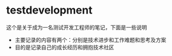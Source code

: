 # testdevelopment
这个是关于成为一名测试开发工程师的笔记，下面是一些说明
- 主要记录的内容有两个：分别是技术进步和工作难题和思考及方案
- 目的是记录自己的成长经历和拥抱技术社区

